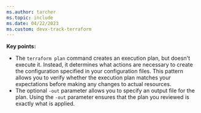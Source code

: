 ```yaml
---
ms.author: tarcher
ms.topic: include
ms.date: 04/22/2023
ms.custom: devx-track-terraform
---
```


  **Key points:**

  - The `terraform plan` command creates an execution plan, but doesn't execute it. Instead, it determines what actions are necessary to create the configuration specified in your configuration files. This pattern allows you to verify whether the execution plan matches your expectations before making any changes to actual resources.
  - The optional `-out` parameter allows you to specify an output file for the plan. Using the `-out` parameter ensures that the plan you reviewed is exactly what is applied.
